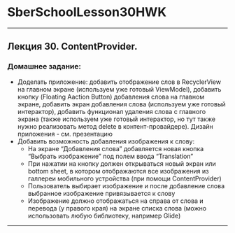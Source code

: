 # SberSchoolLesson30HWK
--------------------------------------------------------------------------------------------------------------------------------------------------------------------------------------
## Лекция 30. ContentProvider.

### Домашнее задание:
* Доделать приложение: добавить отображение слов в RecyclerView на главном экране (используем уже готовый ViewModel), 
добавить кнопку (Floating Aaction Button) добавления слова на главном экране, добавить экран добавления слова 
(используем уже готовый интерактор), добавить функционал удаления слова с главного экрана (также используем уже готовый
 интерактор, но тут также нужно реализовать метод delete в контент-провайдере). Дизайн приложения - см. презентацию
* Добавить возможность добавления изображения к слову:        
    - На экране “Добавления слова” добавляется новая кнопка “Выбрать изображение” под полем ввода “Translation”
    - При нажатии на кнопку должен открываться новый экран или bottom sheet, в котором отображаются все изображения из галлереи мобильного устройства (при помощи ContentProvider)
    - Пользователь выбирает изображение и после добавление слова выбранное изображение привязывается к слову
    - Изображение должно отображаться на справа от слова и перевода (у правого края) на экране списка слова (можно использовать любую библиотеку, например Glide)
--------------------------------------------------------------------------------------------------------------------------------------------------------------------------------------